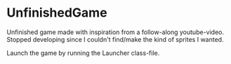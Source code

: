 # UnfinishedGame
Unfinished game made with inspiration from a follow-along youtube-video.
Stopped developing since I couldn't find/make the kind of sprites I wanted.

Launch the game by running the Launcher class-file.
